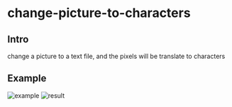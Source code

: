 # change-picture-to-characters

## Intro
change a picture to a text file, and the pixels will be translate to characters  

## Example  
![example](https://github.com/zkyyo/change-picture-to-characters/blob/master/tests/test_picture.jpg?raw=true)
![result](https://github.com/zkyyo/change-picture-to-characters/blob/master/tests/test_result.png?raw=true)
